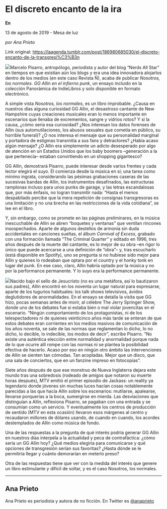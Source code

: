 # El discreto encanto de la ira

**En**

13 de agosto de 2019 - Mesa de luz

_por Ana Prieto_

Link original: https://laagenda.tumblr.com/post/186980685030/el-discreto-encanto-de-la-transgresi%C3%B3n

![](https://64.media.tumblr.com/b9ccb6093182ac4310698f2d4e6b2535/589898a9effb6a98-ad/s500x750/e612294edc9323f9eb5675eca01cf72fd2dc7442.png)Marcelo Pisarro, antropólogo, periodista y autor del blog “Nerds All Star” en tiempos en que existían aún los blogs y era una idea innovadora alojarlos dentro de los medios (en este caso Revista Ñ), acaba de publicar *Nosotros, los normales. GG Allin en el infierno punk*, un ensayo incluido en la colección Panorámica de IndieLibros y solo disponible en formato electrónico.


A simple vista *Nosotros, los normales*, es un libro improbable. ¿Causa en nuestros días alguna curiosidad GG Allin, el desastroso cantante de New Hampshire cuyas creaciones musicales eran lo menos importante en escenarios que llenaba de excrementos, sangre y vidrios rotos? Y si la causa, ¿cómo sería esa curiosidad? ¿Nos interesan los datos forenses de Allin (sus automutilaciones, los abusos sexuales que cometía en público, su horrible funeral)? ¿O nos interesa el mensaje que su personalidad marginal y portadora de estigmas transmitía a sus fans y detractores? ¿Había acaso algún mensaje? ¿O Allin era simplemente un adicto desesperado por algo de atención en un Estados Unidos que los baby boomers –generación a la que pertenecía– estaban convirtiendo en un shopping gigantesco?


GG Allin, demostrará Pisarro, puede interesar desde varios frentes y cada lector elegirá el suyo. Él comienza desde la música en sí; una tarea como mínimo ingrata, considerando las pésimas grabaciones caseras de las sucesivas bandas de Allin, los instrumentos desafinados, las estructuras ramplonas incluso para unos punks de garage, y las letras escandalosas que, por más énfasis, no logran transmitir nada: “Hasta el menos despabilado percibe que la mera repetición de consignas transgresoras es una limitación y no una brecha en las restricciones de la vida cotidiana”, se lee en el libro.


Y, sin embargo, como se promete en las páginas preliminares, en la música inescuchable de Allin se abren “boquetes y ventanas” que ventilan rincones insospechados. Aparte de algunos destellos de armonía sin duda accidentales en canciones sueltas, el álbum *Carnival of Excess*, grabado con una formación llamada “The Criminal Quarter” y editado en 1996, tres años después de la muerte del cantante, es lo mejor de su obra –en rigor lo único que puede acercarse a una definición de “obra”– y, tras escucharlo (está disponible en Spotify), uno se pregunta si no hubiese sido mejor para Allin y quienes lo rodeaban que optara por el country y el honky tonk en lugar del punk. En ese caso, claro, Allin habría optado por la música y no por la performance permanente. Y lo suyo era la performance permanente.


![](https://64.media.tumblr.com/b9ccb6093182ac4310698f2d4e6b2535/589898a9effb6a98-ad/s250x400/c29bb3ac8c525606780cebc26c49a4bb1822aaa5.png)Nacido bajo el sello de Jesucristo (no es una metáfora, así lo bautizaron sus padres), Allin encontró en los noventa un lugar natural para expresarse, aparte de los tugurios habituales: los talk shows televisivos, ávidos deglutidores de anormalidades. En el ensayo se detalla la visita que GG hizo, pocas semanas antes de morir, al célebre The Jerry Springer Show, donde uno de los debates fue si estaba bien o mal violar jovencitas en el escenario. “Ningún comportamiento de los protagonistas, ni de los telespectadores ni de quienes veinticinco años más tarde se enteran de que estos debates eran corrientes en los medios masivos de comunicación de los años noventa, se sale de las normas que reglamentan lo dicho, lo no dicho, lo decible, lo indecible, los modos de decir”, escribe Pisarro. “No existe una auténtica elección entre normalidad y anormalidad porque nada de lo que ocurre allí rompe con las normas ni se plantea la posibilidad efectiva de hacerlo. Acaso por eso en ningún otro ámbito las intervenciones de Allin se sienten tan cómodas. Tan acopladas. Mejor que un disco, que una sala de conciertos, que en un fanzine impreso en fotocopias”.


Siete años después de que ese monstruo de Nueva Inglaterra dejara este mundo tras una sobredosis (rodeado de amigos que notaron su muerte horas después), MTV emitió el primer episodio de Jackass: un reality ya legendario donde jóvenes sin muchas luces hacían cosas notablemente parecidas a las que hacía Allin sobre los escenarios: mutilarse, apalearse, llevarse porquerías a la boca, sumergirse en mierda. Las desviaciones que distinguían a Allin, reflexiona Pisarro, se pagaban con una entrada y se consumían como un servicio. Y eventualmente los centros de producción de sentido (MTV en esta ocasión) llevaron esos márgenes al centro y recaudaron millones de dólares usando, de cuando en cuando, los acordes destemplados de Allin como música de fondo.


Una de las respuestas a la pregunta de qué interés podría generar GG Allin en nuestros días interpela a la actualidad y peca de contrafáctica: ¿cómo sería un GG Allin hoy? ¿Qué medios elegiría para comunicarse y qué opciones de transgresión serían sus favoritas? ¿Hasta dónde se le permitiría llegar y cuánto demorarían en meterlo preso? 


Otra de las respuestas tiene que ver con la medida del interés que genere un libro estimulante y difícil de soltar, y es el caso Nosotros, los normales.




---

Ana Prieto
----------

Ana Prieto es periodista y autora de no ficción. En Twitter es [@anaprieto](https://twitter.com/anaprieto) 

